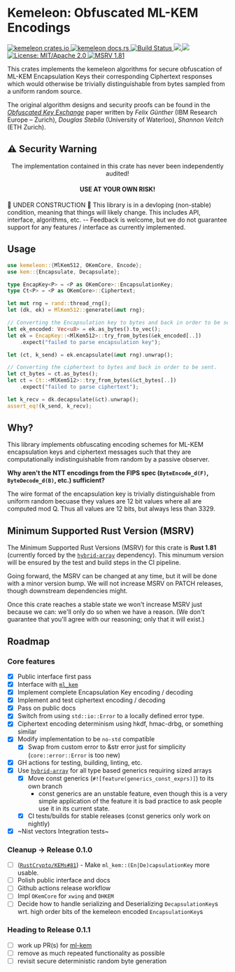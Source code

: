 # Kemeleon: Obfuscated ML-KEM Encodings

<p>
  <a href="https://crates.io/crates/kemeleon">
    <img src="https://img.shields.io/crates/v/kemeleon.svg" alt="kemeleon crates.io">
  </a>
  <a href="https://docs.rs/kemeleon">
    <img src="https://img.shields.io/docsrs/kemeleon" alt="kemeleon docs.rs">
  </a>
  <a href="https://github.com/jmwample/kemeleon/actions/workflows/rust.yml">
    <img src="https://github.com/jmwample/kemeleon/actions/workflows/rust.yml/badge.svg?branch=main" alt="Build Status">
  </a>
  <a href="https://codecov.io/gh/jmwample/kemeleon" >
    <img src="https://codecov.io/gh/jmwample/kemeleon/graph/badge.svg?token=0lMlrA32xd"/>
  </a>
  <a href="https://deps.rs/repo/github/jmwample/kemeleon">
    <img src="https://deps.rs/repo/github/jmwample/kemeleon/status.svg">
  </a>
  <a href="https://doc.rust-lang.org/1.6.0/complement-project-faq.html#why-dual-mitasl2-license">
    <img src="https://img.shields.io/badge/license-MIT%2FApache--2.0-blue" alt="License: MIT/Apache 2.0">
  </a>
  <a href="https://github.com/jmwample/kemeleon#minimum-supported-rust-version-msrv">
    <img src="https://img.shields.io/badge/MSRV-1.81+-blue.svg" alt="MSRV 1.81">
  </a>
</p>

This crates implements the kemeleon algorithms for secure obfuscation of ML-KEM
Encapsulation Keys their corresponding Ciphertext responses which would otherwise
be trivially distinguishable from bytes sampled from a uniform random source.

The original algorithm designs and security proofs can be found in the
[_Obfuscated Key Exchange_](https://eprint.iacr.org/2024/1086.pdf)
paper written by _Felix Günther_ (IBM Research Europe – Zurich), _Douglas Stebila_ (University of Waterloo), _Shannon Veitch_ (ETH Zurich).

## ⚠️ Security Warning
<center>
The implementation contained in this crate has never been independently audited!

<h4><b>USE AT YOUR OWN RISK!</b></h4>
</center>


🚧  UNDER CONSTRUCTION  🚧
This library is in a devloping (non-stable) condition, meaning that things will likely change. This includes
API, interface, algorithms, etc. -- Feedback is welcome, but we do not guarantee support for any features /
interface as currently implemented.

## Usage

```rust
use kemeleon::{MlKem512, OKemCore, Encode};
use kem::{Encapsulate, Decapsulate};

type EncapKey<P> = <P as OKemCore>::EncapsulationKey;
type Ct<P> = <P as OKemCore>::Ciphertext;

let mut rng = rand::thread_rng();
let (dk, ek) = MlKem512::generate(&mut rng);

// Converting the Encapsulation key to bytes and back in order to be sent.
let ek_encoded: Vec<u8> = ek.as_bytes().to_vec();
let ek = EncapKey::<MlKem512>::try_from_bytes(&ek_encoded[..])
    .expect("failed to parse encapsulation key");

let (ct, k_send) = ek.encapsulate(&mut rng).unwrap();

// Converting the ciphertext to bytes and back in order to be sent.
let ct_bytes = ct.as_bytes();
let ct = Ct::<MlKem512>::try_from_bytes(&ct_bytes[..])
    .expect("failed to parse ciphertext");

let k_recv = dk.decapsulate(&ct).unwrap();
assert_eq!(k_send, k_recv);
```

## Why?

This library implements obfuscating encoding schemes for ML-KEM encapsulation
keys and ciphertext messages such that they are computationally indistinguishable
from random by a passive observer.

**Why aren't the NTT encodings from the FIPS spec (`ByteEncode_d(F)`, `ByteDecode_d(B)`, etc.) sufficient?**

The wire format of the encapsulation key is trivially distinguishable from uniform
random becuase they values are 12 bit values where all are computed mod Q. Thus
all values are 12 bits, but always less than 3329.

## Minimum Supported Rust Version (MSRV)

The Minimum Supported Rust Versions (MSRV) for this crate is **Rust 1.81**
(currently forced by the [`hybrid-array`](https://docs.rs/hybrid-array) dependency).
This minumum version will be ensured by the test and build steps in the CI pipeline.

Going forward, the MSRV can be changed at any time, but it will be done with
a minor version bump. We will not increase MSRV on PATCH releases, though
downstream dependencies might.

Once this crate reaches a stable state we won't increase MSRV just because we
can: we'll only do so when we have a reason. (We don't guarantee that you'll agree
with our reasoning; only that it will exist.)

## Roadmap

### Core features

- [x] Public interface first pass
- [x] Interface with [`ml_kem`](https://docs.rs/ml-kem/latest)
- [x] Implement complete Encapsulation Key encoding / decoding
- [x] Implement and test ciphertext encoding / decoding
- [x] Pass on public docs
- [x] Switch from using `std::io::Error` to a locally defined error type.
- [x] Ciphertext encoding determinism using hkdf, hmac-drbg, or something similar
- [x] Modify implementation to be `no-std` compatible
  - [x] Swap from custom error to &str error just for simplicity (`core::error::Error` is too new)
- [x] GH actions for testing, building, linting, etc.
- [x] Use [`hybrid-array`](https://docs.rs/hybrid-array/0.2.0-rc.9/hybrid_array/) for
  all type based generics requiring sized arrays
  - [x] Move const generics (`#![feature(generics_const_exprs)]`) to its own branch
    - const generics are an unstable feature, even though this is a very simple
      application of the feature it is bad practice to ask people use it in its current state.
  - [x] CI tests/builds for stable releases (const generics only work on nightly)
- [x] ~Nist vectors Integration tests~

### Cleanup -> Release 0.1.0

- [ ] ([`RustCrypto/KEMs#81`](https://github.com/RustCrypto/KEMs/pull/81)) - Make `ml_kem::(En|De)capsulationKey` more usable.
- [ ] Polish public interface and docs
- [ ] Github actions release workflow
- [ ] Impl `OKemCore` for `xwing` and `DHKEM`
- [ ] Decide how to handle serializing and Deserializing `DecapsulationKey`s wrt. high order bits of the kemeleon encoded `EncapsulationKey`s

### Heading to Release 0.1.1

- [ ] work up PR(s) for [ml-kem](https://docs.rs/ml-kem/latest/ml_kem/)
- [ ] remove as much repeated functionality as possible
- [ ] revisit secure deterministic random byte generation
